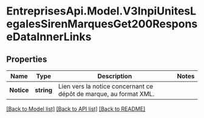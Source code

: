 # EntreprisesApi.Model.V3InpiUnitesLegalesSirenMarquesGet200ResponseDataInnerLinks

## Properties

Name | Type | Description | Notes
------------ | ------------- | ------------- | -------------
**Notice** | **string** | Lien vers la notice concernant ce dépôt de marque, au format XML. | 

[[Back to Model list]](../README.md#documentation-for-models) [[Back to API list]](../README.md#documentation-for-api-endpoints) [[Back to README]](../README.md)

